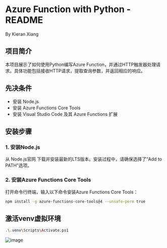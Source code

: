 # Azure Function with Python - README

By Kieran Xiang

## 项目简介

本项目展示了如何使用Python编写Azure Function，并通过HTTP触发器处理请求。具体功能包括接收HTTP请求，提取查询参数，并返回相应的响应。

## 先决条件

- 安装 Node.js
- 安装 Azure Functions Core Tools
- 安装 Visual Studio Code 及其 Azure Functions 扩展

## 安装步骤

### 1. 安装Node.js

从 Node.js官网 下载并安装最新的LTS版本。安装过程中，请确保选择了“Add to PATH”选项。

### 2. 安装Azure Functions Core Tools

打开命令行终端，输入以下命令安装Azure Functions Core Tools：

```bash
npm install -g azure-functions-core-tools@4 --unsafe-perm true
```

## 激活venv虚拟环境
```bash
.\.venv\Scripts\Activate.ps1
```
![image](https://github.com/user-attachments/assets/9d2d4226-0e73-42bf-96c0-fba5c87fa961)

